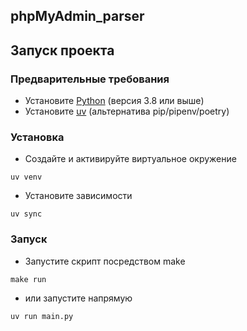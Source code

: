 ## phpMyAdmin_parser

## Запуск проекта

### Предварительные требования

- Установите [Python](https://www.python.org/downloads/) (версия 3.8 или выше)
- Установите [uv](https://github.com/astral-sh/uv) (альтернатива pip/pipenv/poetry)

### Установка
- Создайте и активируйте виртуальное окружение
``` 
uv venv
```
- Установите зависимости 
``` 
uv sync
```

### Запуск

- Запустите скрипт посредством make 
``` 
make run
```
- или запустите напрямую 
``` 
uv run main.py
```